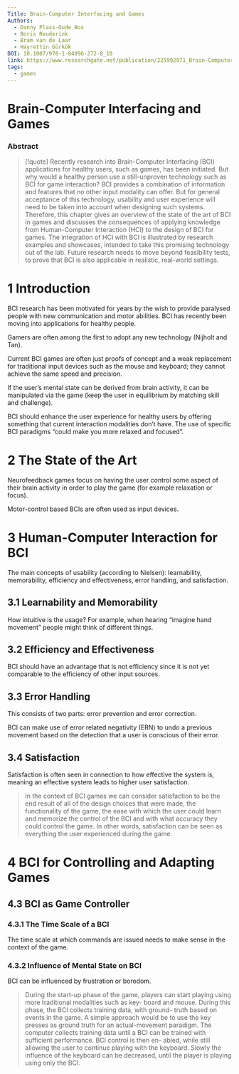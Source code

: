 ```yaml
---
Title: Brain-Computer Interfacing and Games
Authors:
  - Danny Plass-Oude Bos
  - Boris Reuderink
  - Bram van de Laar
  - Hayrettin Gürkök
DOI: 10.1007/978-1-84996-272-8_10
link: https://www.researchgate.net/publication/225992971_Brain-Computer_Interfacing_and_Games
tags:
  - games
---
```

# Brain-Computer Interfacing and Games

### Abstract
> [!quote] Recently research into Brain-Computer Interfacing (BCI) applications for healthy users, such as games, has been initiated. But why would a healthy person use a still-unproven technology such as BCI for game interaction? BCI provides a combination of information and features that no other input modality can offer. But for general acceptance of this technology, usability and user experience will need to be taken into account when designing such systems. Therefore, this chapter gives an overview of the state of the art of BCI in games and discusses the consequences of applying knowledge from Human-Computer Interaction (HCI) to the design of BCI for games. The integration of HCI with BCI is illustrated by research examples and showcases, intended to take this promising technology out of the lab. Future research needs to move beyond feasibility tests, to prove that BCI is also applicable in realistic, real-world settings.

# 1 Introduction

BCI research has been motivated for years by the wish to provide paralysed people with new communication and motor abilities. BCI has recently been moving into applications for healthy people.

Gamers are often among the first to adopt any new technology (Nijholt and Tan).

Current BCI games are often just proofs of concept and a weak replacement for traditional input devices such as the mouse and keyboard; they cannot achieve the same speed and precision. 

If the user’s mental state can be derived from brain activity, it can be manipulated via the game (keep the user in equilibrium by matching skill and challenge). 

BCI should enhance the user experience for healthy users by offering something that current interaction modalities don’t have. The use of specific BCI paradigms “could make you more relaxed and focused”.

# 2 The State of the Art

Neurofeedback games focus on having the user control some aspect of their brain activity in order to play the game (for example relaxation or focus). 

Motor-control based BCIs are often used as input devices. 

# 3 Human-Computer Interaction for BCI

The main concepts of usability (according to Nielsen): learnability, memorability, efficiency and effectiveness, error handling, and satisfaction. 

## 3.1 Learnability and Memorability

How intuitive is the usage? For example, when hearing “imagine hand movement” people might think of different things.

## 3.2 Efficiency and Effectiveness

BCI should have an advantage that is not efficiency since it is not yet comparable to the efficiency of other input sources. 

## 3.3 Error Handling

This consists of two parts: error prevention and error correction. 

BCI can make use of error related negativity (ERN) to undo a previous movement based on the detection that a user is conscious of their error. 

## 3.4 Satisfaction

Satisfaction is often seen in connection to how effective the system is, meaning an effective system leads to higher user satisfaction. 

> In the context of BCI games we can consider satisfaction to be the end result of all of the design choices that were made, the functionality of the game, the ease with which the user could learn and memorize the control of the BCI and with what accuracy they could control the game. In other words, satisfaction can be seen as everything the user experienced during the game.
> 

# 4 BCI for Controlling and Adapting Games

## 4.3 BCI as Game Controller

### 4.3.1 The Time Scale of a BCI

The time scale at which commands are issued needs to make sense in the context of the game. 

### 4.3.2 Influence of Mental State on BCI

BCI can be influenced by frustration or boredom. 

> During the start-up phase of the game, players can start playing using more traditional modalities such as key- board and mouse. During this phase, the BCI collects training data, with ground- truth based on events in the game. A simple approach would be to use the key presses as ground truth for an actual-movement paradigm. The computer collects training data until a BCI can be trained with sufficient performance. BCI control is then en- abled, while still allowing the user to continue playing with the keyboard. Slowly the influence of the keyboard can be decreased, until the player is playing using only the BCI.
>